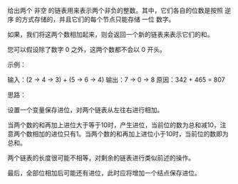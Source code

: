 给出两个 非空 的链表用来表示两个非负的整数。其中，它们各自的位数是按照 逆序 的方式存储的，并且它们的每个节点只能存储 一位 数字。

如果，我们将这两个数相加起来，则会返回一个新的链表来表示它们的和。

您可以假设除了数字 0 之外，这两个数都不会以 0 开头。

示例：

输入：(2 -> 4 -> 3) + (5 -> 6 -> 4)
输出：7 -> 0 -> 8
原因：342 + 465 = 807

思路：

设置一个变量保存进位，对两个链表从左往右进行相加。

当两个数的和再加上进位大于等于10时，产生进位，当前位的数为总和减10，注意两个数相加的进位只有1。当两个数的和再加上进位小于10时，当前位的数即为总和。

两个链表的长度很可能不相等，对剩余的链表进行类似前述的操作。

最后，全部位相加后可能还有进位，此时应将增加一个结点保存进位。
